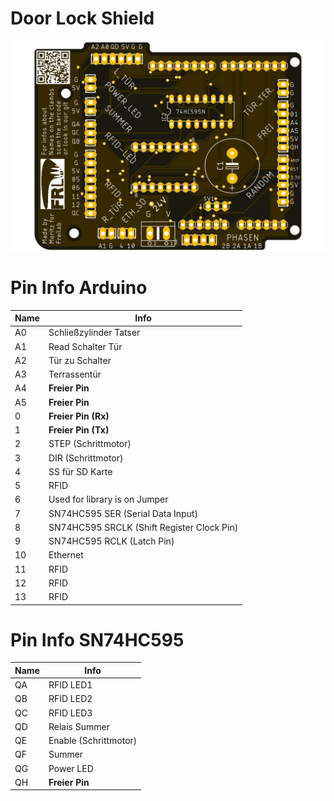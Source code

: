 # Door Lock Shield

<p align="center"> 
<img src="https://github.com/FREILab/DoorLockShield/blob/master/Pictures/DoorLockShield.png">
</p>

# Pin Info Arduino

| Name | Info                                       |
| ---- | ------------------------------------------ |
| A0   | Schließzylinder Tatser                     |
| A1   | Read Schalter Tür                          |
| A2   | Tür zu Schalter                            |
| A3   | Terrassentür                               |
| A4   | **Freier Pin**                             |
| A5   | **Freier Pin**                             |
| 0    | **Freier Pin (Rx)**                        |
| 1    | **Freier Pin (Tx)**                        |
| 2    | STEP (Schrittmotor)                        |
| 3    | DIR (Schrittmotor)                         |
| 4    | SS für SD Karte                            |
| 5    | RFID                                       |
| 6    | Used for library is on Jumper              |
| 7    | SN74HC595 SER (Serial Data Input)          |
| 8    | SN74HC595 SRCLK (Shift Register Clock Pin) |
| 9    | SN74HC595 RCLK (Latch Pin)                 |
| 10   | Ethernet                                   |
| 11   | RFID                                       |
| 12   | RFID                                       |
| 13   | RFID                                       |

# Pin Info SN74HC595

| Name | Info                  |
| ---- | --------------------- |
| QA   | RFID LED1             |
| QB   | RFID LED2             |
| QC   | RFID LED3             |
| QD   | Relais Summer         |
| QE   | Enable (Schrittmotor) |
| QF   | Summer                |
| QG   | Power LED             |
| QH   | **Freier Pin**        |
